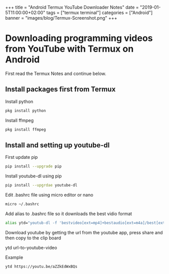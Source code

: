 +++
title = "Android Termux YouTube Downloader Notes"
date = "2019-01-5T11:00:00+02:00"
tags = ["termux terminal"]
categories = ["Android"]
banner = "images/blog/Termux-Screenshot.png"
+++

# Downloading programming videos from YouTube with Termux on Android

First read the Termux Notes and continue below.

## Install packages first from Termux

Install python

```bash
pkg install python
```

Install ffmpeg

```bash
pkg install ffmpeg
```

## Install and setting up youtube-dl

First update pip

```bash
pip install --upgrade pip 
```
Install youtube-dl using pip

```bash
pip install --upgrdae youtube-dl
```

Edit .bashrc file using micro editor or nano

```bash
micro ~/.bashrc
```

Add alias to .bashrc file so it downloads the best vidio format

```bash
alias ytd="youtub-dl -f 'bestvideo[ext=mp4]+bestaudio[ext=m4a]/best[ext=mp4]/best' "
```

Download youtube by getting the url from the youtube app, press share and then copy to the clip board

ytd url-to-youtube-video

Example

```bash
ytd https://youtu.be/aZZkEdWxBQs
```


